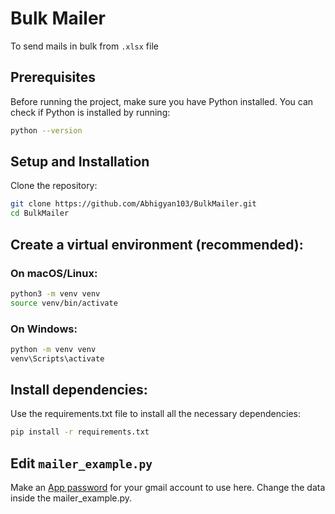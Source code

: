 # Bulk Mailer
To send mails in bulk from `.xlsx` file

## Prerequisites
Before running the project, make sure you have Python installed. You can check if Python is installed by running:
```bash
python --version
```

## Setup and Installation
Clone the repository:
```bash
git clone https://github.com/Abhigyan103/BulkMailer.git
cd BulkMailer
```
## Create a virtual environment (recommended):

### On macOS/Linux:
```bash
python3 -m venv venv
source venv/bin/activate
```
### On Windows:

```bash
python -m venv venv
venv\Scripts\activate
```
## Install dependencies:

Use the requirements.txt file to install all the necessary dependencies:

```bash
pip install -r requirements.txt
```

## Edit `mailer_example.py`
Make an [App password](https://myaccount.google.com/apppasswords) for your gmail account to use here.
Change the data inside the mailer_example.py.